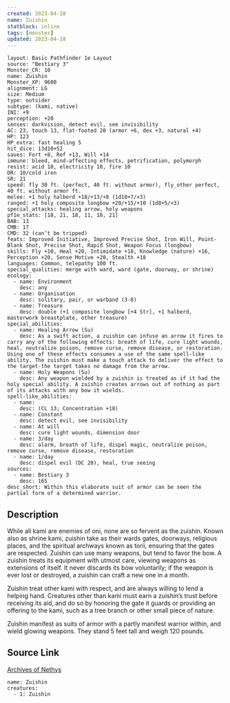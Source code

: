 ```yaml
---
created: 2023-04-28
name: Zuishin
statblock: inline
tags: [monster]
updated: 2023-04-28
---
```

```statblock
layout: Basic Pathfinder 1e Layout
source: "Bestiary 3"
Monster_CR: 10
name: Zuishin
Monster_XP: 9600
alignment: LG
size: Medium
type: outsider
subtype: (kami, native)
INI: +9
perception: +20
senses: darkvision, detect evil, see invisibility
AC: 23, touch 13, flat-footed 20 (armor +6, dex +3, natural +4)
HP: 123
HP_extra: fast healing 5
hit_dice: 13d10+52
saves: Fort +8, Ref +13, Will +14
immune: bleed, mind-affecting effects, petrification, polymorph
resist: acid 10, electricity 10, fire 10
DR: 10/cold iron
SR: 21
speed: fly 30 ft. (perfect, 40 ft. without armor), fly_other perfect, 40 ft. without armor ft.
melee: +1 holy halberd +18/+13/+8 (1d10+7/×3)
ranged: +1 holy composite longbow +20/+15/+10 (1d8+5/×3)
special_attacks: healing arrow, holy weapons
pf1e_stats: [18, 21, 18, 11, 18, 21]
BAB: 13
CMB: 17
CMD: 32 (can’t be tripped)
feats: Improved Initiative, Improved Precise Shot, Iron Will, Point-Blank Shot, Precise Shot, Rapid Shot, Weapon Focus (longbow)
skills: Fly +10, Heal +20, Intimidate +18, Knowledge (nature) +16, Perception +20, Sense Motive +20, Stealth +18
languages: Common, telepathy 100 ft.
special_qualities: merge with ward, ward (gate, doorway, or shrine)
ecology:
  - name: Environment
    desc: any
  - name: Organisation
    desc: solitary, pair, or warband (3-8)
  - name: Treasure
    desc: double (+1 composite longbow [+4 Str], +1 halberd, masterwork breastplate, other treasure)
special_abilities:
  - name: Healing Arrow (Su)
    desc: As a swift action, a zuishin can infuse an arrow it fires to carry any of the following effects: breath of life, cure light wounds, heal, neutralize poison, remove curse, remove disease, or restoration. Using one of these effects consumes a use of the same spell-like ability. The zuishin must make a touch attack to deliver the effect to the target-the target takes no damage from the arrow.
  - name: Holy Weapons (Su)
    desc: Any weapon wielded by a zuishin is treated as if it had the holy special ability. A zuishin creates arrows out of nothing as part of its attacks with any bow it wields.
spell-like_abilities:
  - name:
    desc: (CL 13; Concentration +18)
  - name: Constant
    desc: detect evil, see invisibility
  - name: At will
    desc: cure light wounds, dimension door
  - name: 3/day
    desc: alarm, breath of life, dispel magic, neutralize poison, remove curse, remove disease, restoration
  - name: 1/day
    desc: dispel evil (DC 20), heal, true seeing
sources:
  - name: Bestiary 3
    desc: 165
desc_short: Within this elaborate suit of armor can be seen the partial form of a determined warrior.
```
## Description
While all kami are enemies of oni, none are so fervent as the zuishin. Known also as shrine kami, zuishin take as their wards gates, doorways, religious places, and the spiritual archways known as torii, ensuring that the gates are respected. Zuishin can use many weapons, but tend to favor the bow. A zuishin treats its equipment with utmost care, viewing weapons as extensions of itself. It never discards its bow voluntarily; if the weapon is ever lost or destroyed, a zuishin can craft a new one in a month.

Zuishin treat other kami with respect, and are always willing to lend a helping hand. Creatures other than kami must earn a zuishin’s trust before receiving its aid, and do so by honoring the gate it guards or providing an offering to the kami, such as a tree branch or other small piece of nature.

Zuishin manifest as suits of armor with a partly manifest warrior within, and wield glowing weapons. They stand 5 feet tall and weigh 120 pounds.
## Source Link
[Archives of Nethys](https://aonprd.com/MonsterDisplay.aspx?ItemName=Zuishin)
```encounter-table
name: Zuishin
creatures:
  - 1: Zuishin
```
